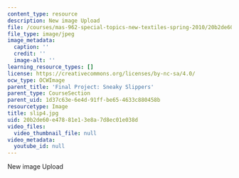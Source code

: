 ```yaml
---
content_type: resource
description: New image Upload
file: /courses/mas-962-special-topics-new-textiles-spring-2010/20b2de60e47881e13e8a7d8ec01e038d_slip4.jpg
file_type: image/jpeg
image_metadata:
  caption: ''
  credit: ''
  image-alt: ''
learning_resource_types: []
license: https://creativecommons.org/licenses/by-nc-sa/4.0/
ocw_type: OCWImage
parent_title: 'Final Project: Sneaky Slippers'
parent_type: CourseSection
parent_uid: 1d37c63e-6e4d-91ff-be65-4633c880458b
resourcetype: Image
title: slip4.jpg
uid: 20b2de60-e478-81e1-3e8a-7d8ec01e038d
video_files:
  video_thumbnail_file: null
video_metadata:
  youtube_id: null
---
```

New image Upload